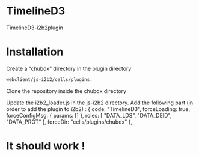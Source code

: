 # TimelineD3
TimelineD3-i2b2plugin

# Installation
Create a “chubdx” directory in the plugin directory
```bash
webclient/js-i2b2/cells/plugins.
```

Clone the repository inside the chubdx directory

Update the i2b2_loader.js in the js-i2b2 directory. Add the following part (in order to add the plugin to i2b2) :
{ code:    "TimelineD3",
    forceLoading: true,
    forceConfigMsg: { params: [] },
    roles: [ "DATA_LDS", "DATA_DEID", "DATA_PROT" ],
    forceDir: "cells/plugins/chubdx" 
},

# It should work !
